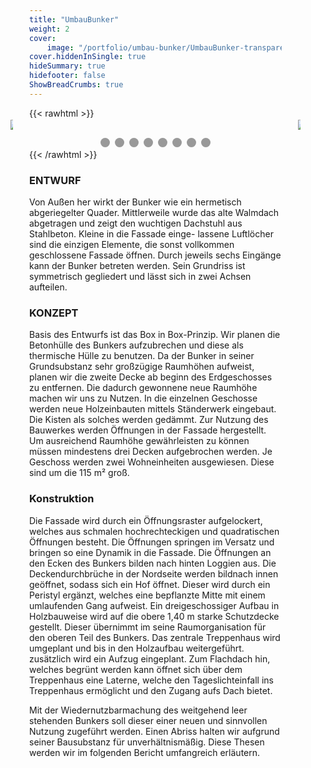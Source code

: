 ```yaml
---
title: "UmbauBunker"
weight: 2
cover:
    image: "/portfolio/umbau-bunker/UmbauBunker-transparent.png"
cover.hiddenInSingle: true
hideSummary: true
hidefooter: false
ShowBreadCrumbs: true
---
```


{{< rawhtml >}}
<!DOCTYPE html>
<html>
  <head>
    <title>Slideshow Images</title>
    <style>
      * {
        box-sizing: border-box
      }
      body {
        margin: 0
      }
      .mySlides {
        display: none
      }
      img {
        vertical-align: middle;
      }
      .slideshow-container {
        max-width: 1000px;
        position: relative;
        margin: auto;
      }
      /* Next & previous buttons */
      .prev {
        cursor: pointer;
        position: absolute;
        top: 50%;
        width: 6%;
        padding: 10px;
        margin-top: -22px;
        color: transparent;
        transition: 0.6s ease;
        border-radius: 30px;
        user-select: none;
        left: -10%;
      }
      .next {
        cursor: pointer;
        position: absolute;
        top: 50%;
        width: 6%;
        padding: 10px;
        margin-top: -22px;
        color: transparent;
        transition: 0.6s ease;
        border-radius: 30px;
        user-select: none;
        right: -10%; /* Position the "next button" to the right */
      }
      /* On hover, add a black background color with a little bit see-through */
      .prev:hover,
      .next:hover {
        background-color: rgba(108, 108, 108, 0.5);
      }
      /* Caption text */
      .text {
        color: #ffffff;
        font-size: 15px;
        padding: 8px 12px;
        position: absolute;
        bottom: 8px;
        width: 100%;
        text-align: center;
      }
      /* Number text (1/3 etc) */
      .numbertext {
        color: #ffffff;
        font-size: 12px;
        padding: 8px 12px;
        position: absolute;
        top: 0;
      }
      /* The dots/bullets/indicators */
      .dot {
        cursor: pointer;
        height: 15px;
        width: 15px;
        margin: 0 2px;
        background-color: #999999;
        border-radius: 50%;
        display: inline-block;
        transition: background-color 0.6s ease;
      }
      .active,
      .dot:hover {
        background-color: #111111;
      }
      /* Fading animation */
      .fade {
        -webkit-animation-name: slide;
        -webkit-animation-duration: 1.5s;
        animation-name: slide;
        animation-duration: 1.5s;
      }
      @-webkit-keyframes fade {
        from {
          opacity: .4
        }
        to {
          opacity: 1
        }
      }
      @keyframes fade {
        from {
          opacity: .4
        }
        to {
          opacity: 1
        }
      }
      /* On smaller screens, decrease text size */
      @media only screen and (max-width: 840px) {
        .prev { 
          left: 2%;
          width: 10%;
          }
        .next { 
          right: 2%;
          width: 10%;
          }
        .text {
          font-size: 11px
        }
      }
    </style>
  </head>
  <body>
    <div class="slideshow-container">
      <div class="mySlides fade">
        <img src="/portfolio/umbau-bunker/UmbauBunker2.jpg" style="width:100%">
      </div>
      <div class="mySlides fade">
        <img src="/portfolio/umbau-bunker/UmbauBunker3.jpg" style="width:100%">
      </div>
      <div class="mySlides fade">
        <img src="/portfolio/umbau-bunker/UmbauBunker4.jpg" style="width:100%">
      </div>
      <div class="mySlides fade">
        <img src="/portfolio/umbau-bunker/UmbauBunker5.jpg" style="width:100%">
      </div>
      <div class="mySlides fade">
        <img src="/portfolio/umbau-bunker/UmbauBunker6.jpg" style="width:100%">
      </div>
      <div class="mySlides fade">
        <img src="/portfolio/umbau-bunker/UmbauBunker7.jpg" style="width:100%">
      </div>
       <div class="mySlides fade">
        <img src="/portfolio/umbau-bunker/UmbauBunker8.jpg" style="width:100%">
      </div>
      <div class="mySlides fade">
        <img src="/portfolio/umbau-bunker/UmbauBunker9.jpg" style="width:100%">
      </div>
      <a class="prev" onclick="plusSlides(-1)"><img src="/Pfeil-Links.png"></a>
      <a class="next" onclick="plusSlides(1)"><img src="/Pfeil-Rechts.png"></a>
    </div>
    <br>
    <div style="text-align:center">
      <span class="dot" onclick="currentSlide(0)"></span>
      <span class="dot" onclick="currentSlide(1)"></span>
      <span class="dot" onclick="currentSlide(2)"></span>
      <span class="dot" onclick="currentSlide(4)"></span>
      <span class="dot" onclick="currentSlide(5)"></span>
      <span class="dot" onclick="currentSlide(6)"></span>
      <span class="dot" onclick="currentSlide(7)"></span>
      <span class="dot" onclick="currentSlide(8)"></span>
    </div>
    <script>
      let slideIndex = 0;
      let timeoutId = null;
      const slides = document.getElementsByClassName("mySlides");
      const dots = document.getElementsByClassName("dot");
      showSlides();
      function currentSlide(index) {
           slideIndex = index;
           showSlides();
      }
     function plusSlides(step) {
         if(step < 0) {
            slideIndex -= 2;
            if(slideIndex < 0) {
              slideIndex = slides.length - 1;
            }
        }
        showSlides();
     }
      function showSlides() {
        for(let i = 0; i < slides.length; i++) {
          slides[i].style.display = "none";
          dots[i].classList.remove('active');
        }
        slideIndex++;
        if(slideIndex > slides.length) {
          slideIndex = 1
        }
        slides[slideIndex - 1].style.display = "block";
        dots[slideIndex - 1].classList.add('active');
         if(timeoutId) {
            clearTimeout(timeoutId);
         }
        timeoutId = setTimeout(showSlides, 5000); // Change image every 5 seconds
      }
    </script>
  </body>
</html>
{{< /rawhtml >}}

### ENTWURF

Von Außen her wirkt der
Bunker wie ein hermetisch
abgeriegelter Quader. Mittlerweile wurde das alte
Walmdach abgetragen und
zeigt den wuchtigen Dachstuhl aus Stahlbeton. Kleine in die Fassade einge-
lassene Luftlöcher sind
die einzigen Elemente, die
sonst vollkommen geschlossene Fassade öffnen. Durch
jeweils sechs Eingänge kann
der Bunker betreten werden.
Sein Grundriss ist symmetrisch gegliedert und lässt
sich in zwei Achsen aufteilen.

### KONZEPT

Basis des Entwurfs ist das
Box in Box-Prinzip. Wir
planen die Betonhülle des
Bunkers aufzubrechen und
diese als thermische Hülle
zu benutzen. Da der Bunker in seiner Grundsubstanz
sehr großzügige Raumhöhen
aufweist, planen wir die
zweite Decke ab beginn des
Erdgeschosses zu entfernen.
Die dadurch gewonnene neue
Raumhöhe machen wir uns zu
Nutzen.
In die einzelnen Geschosse
werden neue Holzeinbauten
mittels Ständerwerk eingebaut. Die Kisten als solches werden gedämmt. Zur
Nutzung des Bauwerkes werden Öffnungen in der Fassade
hergestellt. Um ausreichend
Raumhöhe gewährleisten zu
können müssen mindestens
drei Decken aufgebrochen
werden. Je Geschoss werden
zwei Wohneinheiten ausgewiesen. Diese sind um die
115 m² groß.

### Konstruktion

Die Fassade wird durch ein
Öffnungsraster aufgelockert,
welches aus schmalen hochrechteckigen und quadratischen Öffnungen besteht. Die
Öffnungen springen im Versatz und bringen so eine
Dynamik in die Fassade. Die
Öffnungen an den Ecken des
Bunkers bilden nach hinten
Loggien aus. Die Deckendurchbrüche in der Nordseite werden bildnach innen geöffnet, sodass sich
ein Hof öffnet. Dieser wird
durch ein Peristyl ergänzt,
welches eine bepflanzte Mitte mit einem umlaufenden
Gang aufweist. Ein dreigeschossiger Aufbau in Holzbauweise wird auf die obere
1,40 m starke Schutzdecke
gestellt.
Dieser übernimmt im seine Raumorganisation für den
oberen Teil des Bunkers.
Das zentrale Treppenhaus
wird umgeplant und bis
in den Holzaufbau weitergeführt. zusätzlich wird
ein Aufzug eingeplant. Zum
Flachdach hin, welches begrünt werden kann öffnet
sich über dem Treppenhaus
eine Laterne, welche den
Tageslichteinfall ins Treppenhaus ermöglicht und den
Zugang aufs Dach bietet.

Mit der Wiedernutzbarmachung des weitgehend leer
stehenden Bunkers soll dieser einer neuen und sinnvollen Nutzung zugeführt
werden. Einen Abriss halten
wir aufgrund seiner Bausubstanz für unverhältnismäßig. Diese Thesen werden
wir im folgenden Bericht
umfangreich erläutern.